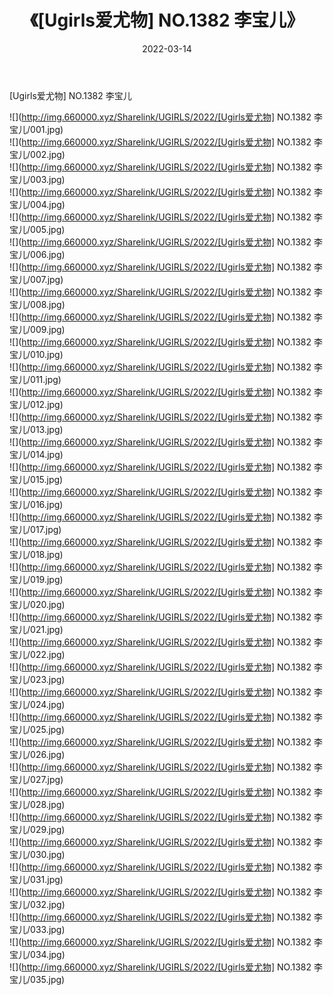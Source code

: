 ﻿---
layout: post
title:  《[Ugirls爱尤物] NO.1382 李宝儿》
date:   2022-03-14
img: http://img.660000.xyz/Sharelink/UGIRLS/2022/[Ugirls爱尤物] NO.1382 李宝儿/000.jpg
categories: [美女, 清纯, 唯美]
---

[Ugirls爱尤物] NO.1382 李宝儿

 ![](http://img.660000.xyz/Sharelink/UGIRLS/2022/[Ugirls爱尤物] NO.1382 李宝儿/001.jpg) <br>![](http://img.660000.xyz/Sharelink/UGIRLS/2022/[Ugirls爱尤物] NO.1382 李宝儿/002.jpg) <br>![](http://img.660000.xyz/Sharelink/UGIRLS/2022/[Ugirls爱尤物] NO.1382 李宝儿/003.jpg) <br>![](http://img.660000.xyz/Sharelink/UGIRLS/2022/[Ugirls爱尤物] NO.1382 李宝儿/004.jpg) <br>![](http://img.660000.xyz/Sharelink/UGIRLS/2022/[Ugirls爱尤物] NO.1382 李宝儿/005.jpg) <br>![](http://img.660000.xyz/Sharelink/UGIRLS/2022/[Ugirls爱尤物] NO.1382 李宝儿/006.jpg) <br>![](http://img.660000.xyz/Sharelink/UGIRLS/2022/[Ugirls爱尤物] NO.1382 李宝儿/007.jpg) <br>![](http://img.660000.xyz/Sharelink/UGIRLS/2022/[Ugirls爱尤物] NO.1382 李宝儿/008.jpg) <br>![](http://img.660000.xyz/Sharelink/UGIRLS/2022/[Ugirls爱尤物] NO.1382 李宝儿/009.jpg) <br>![](http://img.660000.xyz/Sharelink/UGIRLS/2022/[Ugirls爱尤物] NO.1382 李宝儿/010.jpg) <br>![](http://img.660000.xyz/Sharelink/UGIRLS/2022/[Ugirls爱尤物] NO.1382 李宝儿/011.jpg) <br>![](http://img.660000.xyz/Sharelink/UGIRLS/2022/[Ugirls爱尤物] NO.1382 李宝儿/012.jpg) <br>![](http://img.660000.xyz/Sharelink/UGIRLS/2022/[Ugirls爱尤物] NO.1382 李宝儿/013.jpg) <br>![](http://img.660000.xyz/Sharelink/UGIRLS/2022/[Ugirls爱尤物] NO.1382 李宝儿/014.jpg) <br>![](http://img.660000.xyz/Sharelink/UGIRLS/2022/[Ugirls爱尤物] NO.1382 李宝儿/015.jpg) <br>![](http://img.660000.xyz/Sharelink/UGIRLS/2022/[Ugirls爱尤物] NO.1382 李宝儿/016.jpg) <br>![](http://img.660000.xyz/Sharelink/UGIRLS/2022/[Ugirls爱尤物] NO.1382 李宝儿/017.jpg) <br>![](http://img.660000.xyz/Sharelink/UGIRLS/2022/[Ugirls爱尤物] NO.1382 李宝儿/018.jpg) <br>![](http://img.660000.xyz/Sharelink/UGIRLS/2022/[Ugirls爱尤物] NO.1382 李宝儿/019.jpg) <br>![](http://img.660000.xyz/Sharelink/UGIRLS/2022/[Ugirls爱尤物] NO.1382 李宝儿/020.jpg) <br>![](http://img.660000.xyz/Sharelink/UGIRLS/2022/[Ugirls爱尤物] NO.1382 李宝儿/021.jpg) <br>![](http://img.660000.xyz/Sharelink/UGIRLS/2022/[Ugirls爱尤物] NO.1382 李宝儿/022.jpg) <br>![](http://img.660000.xyz/Sharelink/UGIRLS/2022/[Ugirls爱尤物] NO.1382 李宝儿/023.jpg) <br>![](http://img.660000.xyz/Sharelink/UGIRLS/2022/[Ugirls爱尤物] NO.1382 李宝儿/024.jpg) <br>![](http://img.660000.xyz/Sharelink/UGIRLS/2022/[Ugirls爱尤物] NO.1382 李宝儿/025.jpg) <br>![](http://img.660000.xyz/Sharelink/UGIRLS/2022/[Ugirls爱尤物] NO.1382 李宝儿/026.jpg) <br>![](http://img.660000.xyz/Sharelink/UGIRLS/2022/[Ugirls爱尤物] NO.1382 李宝儿/027.jpg) <br>![](http://img.660000.xyz/Sharelink/UGIRLS/2022/[Ugirls爱尤物] NO.1382 李宝儿/028.jpg) <br>![](http://img.660000.xyz/Sharelink/UGIRLS/2022/[Ugirls爱尤物] NO.1382 李宝儿/029.jpg) <br>![](http://img.660000.xyz/Sharelink/UGIRLS/2022/[Ugirls爱尤物] NO.1382 李宝儿/030.jpg) <br>![](http://img.660000.xyz/Sharelink/UGIRLS/2022/[Ugirls爱尤物] NO.1382 李宝儿/031.jpg) <br>![](http://img.660000.xyz/Sharelink/UGIRLS/2022/[Ugirls爱尤物] NO.1382 李宝儿/032.jpg) <br>![](http://img.660000.xyz/Sharelink/UGIRLS/2022/[Ugirls爱尤物] NO.1382 李宝儿/033.jpg) <br>![](http://img.660000.xyz/Sharelink/UGIRLS/2022/[Ugirls爱尤物] NO.1382 李宝儿/034.jpg) <br>![](http://img.660000.xyz/Sharelink/UGIRLS/2022/[Ugirls爱尤物] NO.1382 李宝儿/035.jpg) <br>
